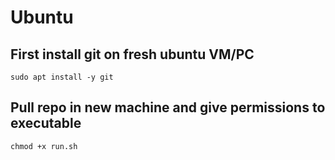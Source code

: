 # Ubuntu

## First install git on fresh ubuntu VM/PC
`sudo apt install -y git`

## Pull repo in new machine and give permissions to executable
`chmod +x run.sh`